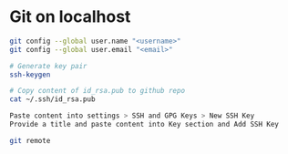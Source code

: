 # Git on localhost

```bash
git config --global user.name "<username>"
git config --global user.email "<email>"
```

```bash
# Generate key pair
ssh-keygen
```

```bash
# Copy content of id_rsa.pub to github repo
cat ~/.ssh/id_rsa.pub

Paste content into settings > SSH and GPG Keys > New SSH Key
Provide a title and paste content into Key section and Add SSH Key
```

```bash
git remote 

